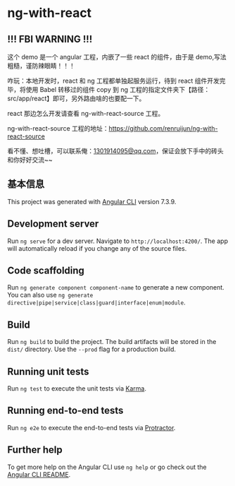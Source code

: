 # ng-with-react

## !!! FBI WARNING !!!

这个 demo 是一个 angular 工程，内嵌了一些 react 的组件，由于是 demo,写法粗糙，谨防辣眼睛！！！

咋玩：本地开发时，react 和 ng 工程都单独起服务运行，待到 react 组件开发完毕，将使用 Babel 转移过的组件 copy 到 ng 工程的指定文件夹下【路径：src/app/react】即可，另外路由啥的也要配一下。

react 那边怎么开发请查看 ng-with-react-source 工程。

ng-with-react-source 工程的地址：https://github.com/renruijun/ng-with-react-source

看不懂、想吐槽，可以联系俺：1301914095@qq.com，保证会放下手中的砖头和你好好交流~~

## 基本信息

This project was generated with [Angular CLI](https://github.com/angular/angular-cli) version 7.3.9.

## Development server

Run `ng serve` for a dev server. Navigate to `http://localhost:4200/`. The app will automatically reload if you change any of the source files.

## Code scaffolding

Run `ng generate component component-name` to generate a new component. You can also use `ng generate directive|pipe|service|class|guard|interface|enum|module`.

## Build

Run `ng build` to build the project. The build artifacts will be stored in the `dist/` directory. Use the `--prod` flag for a production build.

## Running unit tests

Run `ng test` to execute the unit tests via [Karma](https://karma-runner.github.io).

## Running end-to-end tests

Run `ng e2e` to execute the end-to-end tests via [Protractor](http://www.protractortest.org/).

## Further help

To get more help on the Angular CLI use `ng help` or go check out the [Angular CLI README](https://github.com/angular/angular-cli/blob/master/README.md).
